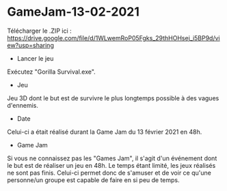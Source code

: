 # GameJam-13-02-2021

Télécharger le .ZIP ici : https://drive.google.com/file/d/1WLwemRoP05Fgks_29thHOHsej_i5BP9d/view?usp=sharing

- Lancer le jeu

Exécutez "Gorilla Survival.exe".

- Jeu

Jeu 3D dont le but est de survivre le plus longtemps possible à des vagues d'ennemis.

- Date

Celui-ci a était réalisé durant la Game Jam du 13 février 2021 en 48h.

- Game Jam

Si vous ne connaissez pas les "Games Jam", il s'agit d'un événement dont le but est de réaliser un jeu en 48h.
Le temps étant limité, les jeux réalisés ne sont pas finis.
Celui-ci permet donc de s'amuser et de voir ce qu'une personne/un groupe est capable de faire en si peu de temps.
